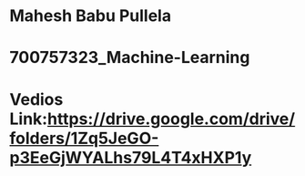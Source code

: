 # Mahesh Babu Pullela
# 700757323_Machine-Learning
# Vedios Link:https://drive.google.com/drive/folders/1Zq5JeGO-p3EeGjWYALhs79L4T4xHXP1y
